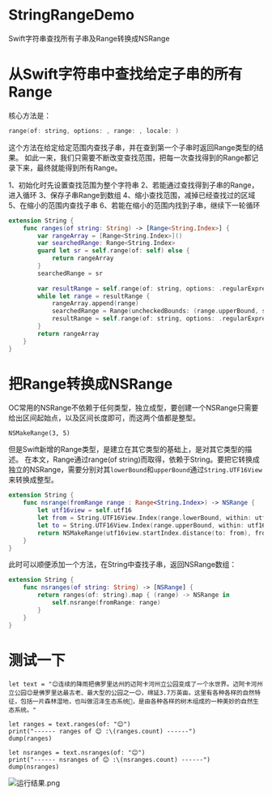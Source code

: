 # StringRangeDemo
Swift字符串查找所有子串及Range转换成NSRange

# 从Swift字符串中查找给定子串的所有Range

核心方法是：

```swift
range(of: string, options: , range: , locale: )
```

这个方法在给定给定范围内查找子串，并在查到第一个子串时返回Range类型的结果。
如此一来，我们只需要不断改变查找范围，把每一次查找得到的Range都记录下来，最终就能得到所有Range。

1、初始化时先设置查找范围为整个字符串
2、若能通过查找得到子串的Range，进入循环
3、保存子串Range到数组
4、缩小查找范围，减掉已经查找过的区域
5、在缩小的范围内查找子串
6、若能在缩小的范围内找到子串，继续下一轮循环

```swift
extension String {
    func ranges(of string: String) -> [Range<String.Index>] {
        var rangeArray = [Range<String.Index>]()
        var searchedRange: Range<String.Index>
        guard let sr = self.range(of: self) else {
            return rangeArray
        }
        searchedRange = sr
        
        var resultRange = self.range(of: string, options: .regularExpression, range: searchedRange, locale: nil)
        while let range = resultRange {
            rangeArray.append(range)
            searchedRange = Range(uncheckedBounds: (range.upperBound, searchedRange.upperBound))
            resultRange = self.range(of: string, options: .regularExpression, range: searchedRange, locale: nil)
        }
        return rangeArray
    }
}
```

# 把Range转换成NSRange

OC常用的NSRange不依赖于任何类型，独立成型，要创建一个NSRange只需要给出区间起始点，以及区间长度即可，而这两个值都是整型。

```objc
NSMakeRange(3, 5)
```

但是Swift新增的Range类型，是建立在其它类型的基础上，是对其它类型的描述。
在本文，Range通过range(of string)而取得，依赖于String。要把它转换成独立的NSRange，需要分别对其`lowerBound`和`upperBound`通过`String.UTF16View`来转换成整型。
```swift
extension String {
    func nsrange(fromRange range : Range<String.Index>) -> NSRange {
        let utf16view = self.utf16
        let from = String.UTF16View.Index(range.lowerBound, within: utf16view)
        let to = String.UTF16View.Index(range.upperBound, within: utf16view)
        return NSMakeRange(utf16view.startIndex.distance(to: from), from.distance(to: to))
    }
}
```

此时可以顺便添加一个方法，在String中查找子串，返回NSRange数组：
```swift
extension String {
    func nsranges(of string: String) -> [NSRange] {
        return ranges(of: string).map { (range) -> NSRange in
            self.nsrange(fromRange: range)
        }
    }
}
```

# 测试一下
```
let text = "😊连续的降雨把佛罗里达州的迈阿卡河州立公园变成了一个水世界。迈阿卡河州立公园😊是佛罗里达最古老、最大型的公园之一😊，绵延3.7万英亩。这里有各种各样的自然特征，包括一片森林湿地，也叫做沼泽生态系统💐，是由各种各样的树木组成的一种美妙的自然生态系统。"

let ranges = text.ranges(of: "😊")
print("------ ranges of 😊 :\(ranges.count) ------")
dump(ranges)

let nsranges = text.nsranges(of: "😊")
print("------ nsranges of 😊 :\(nsranges.count) ------")
dump(nsranges)
```

![运行结果.png](http://upload-images.jianshu.io/upload_images/2419179-7c1340f1cb5824de.png?imageMogr2/auto-orient/strip%7CimageView2/2/w/1240)
